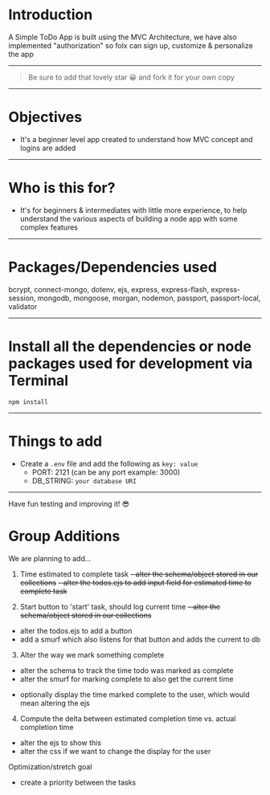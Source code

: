 # Introduction

A Simple ToDo App is built using the MVC Architecture, we have also implemented "authorization" so folx can sign up, customize & personalize the app 

---

> Be sure to add that lovely star 😀 and fork it for your own copy

---

# Objectives

- It's a beginner level app created to understand how MVC concept and logins are added

---

# Who is this for? 

- It's for beginners & intermediates with little more experience, to help understand the various aspects of building a node app with some complex features

---

# Packages/Dependencies used 

bcrypt, connect-mongo, dotenv, ejs, express, express-flash, express-session, mongodb, mongoose, morgan, nodemon, passport, passport-local, validator

---

# Install all the dependencies or node packages used for development via Terminal

`npm install` 

---

# Things to add

- Create a `.env` file and add the following as `key: value` 
  - PORT: 2121 (can be any port example: 3000) 
  - DB_STRING: `your database URI` 
 ---
 
 Have fun testing and improving it! 😎

# Group Additions
We are planning to add...

1. Time estimated to complete task
  ~~- alter the schema/object stored in our collections~~
  ~~- alter the todos.ejs to add input field for estimated time to complete task~~

2.  Start button to 'start' task, should log current time
  ~~- alter the schema/object stored in our collections~~
  - alter the todos.ejs to add a button
  - add a smurf which also listens for that button and adds the current to db

3.  Alter the way we mark something complete
  - alter the schema to track the time todo was marked as complete
  - alter the smurf for marking complete to also get the current time
  * optionally display the time marked complete to the user, which would mean altering the ejs

4. Compute the delta between estimated completion time vs. actual completion time
  - alter the ejs to show this
  - alter the css if we want to change the display for the user

Optimization/stretch goal
- create a priority between the tasks
